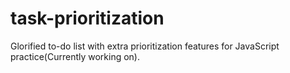 # task-prioritization
Glorified to-do list with extra prioritization features for JavaScript practice(Currently working on).
